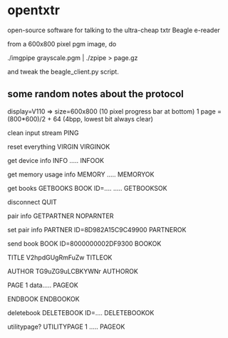 opentxtr
========

open-source software for talking to the ultra-cheap txtr Beagle e-reader

from a 600x800 pixel pgm image, do

./imgpipe grayscale.pgm | ./zpipe > page.gz

and tweak the beagle_client.py script.


some random notes about the protocol
------------------------------------

display=V110 => size=600x800 (10 pixel progress bar at bottom)
1 page = (800*600)/2 + 64 (4bpp, lowest bit always clear)

clean input stream
PING

reset everything
VIRGIN
VIRGINOK

get device info
INFO
.....
INFOOK

get memory usage info
MEMORY
.....
MEMORYOK

get books
GETBOOKS
BOOK ID=....
.....
GETBOOKSOK

disconnect
QUIT

pair info
GETPARTNER
NOPARNTER

set pair info
PARTNER ID=8D982A15C9C49900
PARTNEROK

send book
BOOK ID=8000000002DF9300
BOOKOK

TITLE V2hpdGUgRmFuZw
TITLEOK

AUTHOR TG9uZG9uLCBKYWNr
AUTHOROK

PAGE 1
data.....
PAGEOK

ENDBOOK
ENDBOOKOK

deletebook
DELETEBOOK ID=....
DELETEBOOKOK

utilitypage?
UTILITYPAGE 1
.....
PAGEOK
